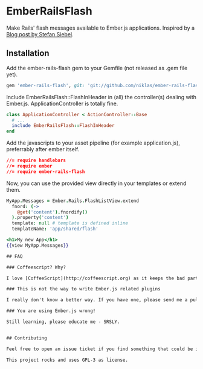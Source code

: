 # EmberRailsFlash

Make Rails' flash messages available to Ember.js applications. Inspired by a [Blog post by Stefan Siebel](http://blog.project-sierra.de/archives/1808).

## Installation

Add the ember-rails-flash gem to your Gemfile (not released as .gem file yet).

```ruby
gem 'ember-rails-flash', git: 'git://github.com/niklas/ember-rails-flash.git'
```

Include EmberRailsFlash::FlashInHeader in (all) the controller(s) dealing with Ember.js. ApplicationController is totally fine.

```ruby
class ApplicationController < ActionController::Base
  # ...
  include EmberRailsFlash::FlashInHeader
end
```

Add the javascripts to your asset pipeline (for example application.js), preferrably after ember itself.
```css
//= require handlebars
//= require ember
//= require ember-rails-flash
```

Now, you can use the provided view directly in your templates or extend them.

```coffeescript
MyApp.Messages = Ember.Rails.FlashListView.extend
  fnord: (->
    @get('content').fnordify()
  ).property('content')
  template: null # template is defined inline
  templateName: 'app/shared/flash'
```

```handlebars
<h1>My new App</h1>
{{view MyApp.Messages}}

## FAQ

### Coffeescript? Why?

I love [CoffeeScript](http://coffeescript.org) as it keeps the bad parts out of my JS.

### This is not the way to write Ember.js related plugins

I really don't know a better way. If you have one, please send me a pull request :)

### You are using Ember.js wrong!

Still learning, please educate me - SRSLY.


## Contributing

Feel free to open an issue ticket if you find something that could be improved.

This project rocks and uses GPL-3 as license.

